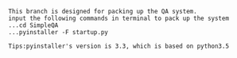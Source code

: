     This branch is designed for packing up the QA system.
    input the following commands in terminal to pack up the system
    ...cd SimpleQA
    ...pyinstaller -F startup.py

    Tips:pyinstaller's version is 3.3, which is based on python3.5
